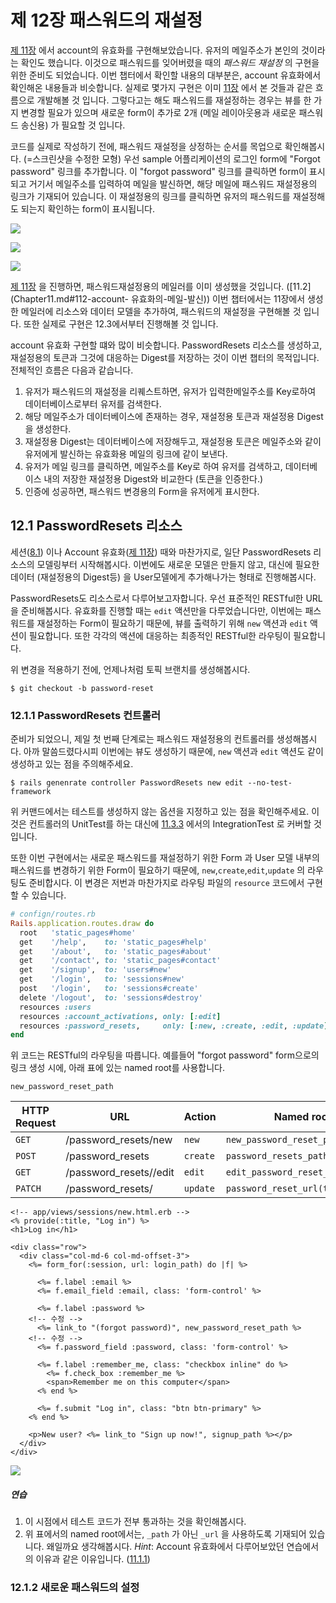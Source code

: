 # 제 12장 패스워드의 재설정

[제 11장](Chapter11.md) 에서 account의 유효화를 구현해보았습니다. 유저의 메일주소가 본인의 것이라는 확인도 했습니다. 이것으로 패스워드를 잊어버렸을 때의 *패스워드  재설정* 의 구현을 위한 준비도 되었습니다. 이번 챕터에서 확인할 내용의 대부분은, account 유효화에서 확인해온 내용들과 비슷합니다. 실제로 몇가지 구현은 이미 [11장](Chapter11.md) 에서 본 것들과 같은 흐름으로 개발해볼 것 입니다. 그렇다고는 해도 패스워드를 재설정하는 경우는 뷰를 한 가지 변경할 필요가 있으며 새로운 form이 추가로 2개 (메일 레이아웃용과 새로운 패스워드 송신용) 가 필요할 것 입니다.



코드를 실제로 작성하기 전에, 패스워드 재설정을 상정하는 순서를 목업으로 확인해봅시다. (=스크린샷을 수정한 모형) 우선 sample 어플리케이션의 로그인 form에 "Forgot password" 링크를 추가합니다. 이 "forgot password" 링크를 클릭하면 form이 표시되고 거기서 메일주소를 입력하여 메일을 발신하면, 해당 메일에 패스워드 재설정용의 링크가 기재되어 있습니다. 이 재설정용의 링크를 클릭하면 유저의 패스워드를 재설정해도 되는지 확인하는 form이 표시됩니다.

![](../image/Chapter12/login_forgot_password_mockup.png)

![](../image/Chapter12/forgot_password_form_mockup.png)

![](../image/Chapter12/reset_password_form_mockup.png)

[제 11장](Chapter11.md) 을 진행하면, 패스워드재설정용의 메일러를 이미 생성했을 것입니다. ([11.2](Chapter11.md#112-account- 유효화의-메일-발신)) 이번 챕터에서는 11장에서 생성한 메일러에 리소스와 데이터 모델을 추가하여, 패스워드의 재설정을 구현해볼 것 입니다. 또한 실제로 구현은 12.3에서부터 진행해볼 것 입니다.



account 유효화 구현할 떄와 많이 비슷합니다. PasswordResets 리소스를 생성하고, 재설정용의 토큰과 그것에 대응하는 Digest를 저장하는 것이 이번 챕터의 목적입니다. 전체적인 흐름은 다음과 같습니다.

1. 유저가 패스워드의 재설정을 리퀘스트하면, 유저가 입력한메일주소를 Key로하여 데이터베이스로부터 유저를 검색한다.
2. 해당 메일주소가 데이터베이스에 존재하는 경우, 재설정용 토큰과 재설정용 Digest을 생성한다.
3. 재설정용 Digest는 데이터베이스에 저장해두고, 재설정용 토큰은 메일주소와 같이 유저에게 발신하는 유효화용 메일의 링크에 같이 보낸다.
4. 유저가 메일 링크를 클릭하면, 메일주소를 Key로 하여 유저를 검색하고, 데이터베이스 내의 저장한 재설정용 Digest와 비교한다 (토큰을 인증한다.)
5. 인증에 성공하면, 패스워드 변경용의 Form을 유저에게 표시한다.



## 12.1 PasswordResets 리소스

세션([8.1](Chapter8.md#81-session)) 이나 Account 유효화([제 11장](Chapter11.md)) 때와 마찬가지로, 일단 PasswordResets 리소스의 모델링부터 시작해봅시다. 이번에도 새로운 모델은 만들지 않고, 대신에 필요한 데이터 (재설정용의 Digest등) 을 User모델에게 추가해나가는 형태로 진행해봅시다.



PasswordResets도 리소스로서 다루어보고자합니다. 우선 표준적인 RESTful한 URL을 준비해봅시다. 유효화를 진행할 때는 `edit` 액션만을 다루었습니다만, 이번에는 패스워드를 재설정하는 Form이 필요하기 때문에, 뷰를 출력하기 위해 `new` 액션과 `edit` 액션이 필요합니다. 또한 각각의 액션에 대응하는 최종적인 RESTful한 라우팅이 필요합니다.



위 변경을 적용하기 전에, 언제나처럼 토픽 브랜치를 생성해봅시다.

`$ git checkout -b password-reset`

### 12.1.1 PasswordResets 컨트롤러

준비가 되었으니, 제일 첫 번째 단계로는 패스워드 재설정용의 컨트롤러를 생성해봅시다. 아까 말씀드렸다시피 이번에는 뷰도 생성하기 때문에, `new` 액션과 `edit` 액션도 같이 생성하고 있는 점을 주의해주세요.

`$ rails genenrate controller PasswordResets new edit --no-test-framework`

위 커맨드에서는 테스트를 생성하지 않는 옵션을 지정하고 있는 점을 확인해주세요. 이것은 컨트롤러의 UnitTest를 하는 대신에 [11.3.3](Chapter11.md#1133-유효화와-테스트의-Refactoring) 에서의 IntegrationTest 로 커버할 것 입니다.



또한 이번 구현에서는 새로운 패스워드를 재설정하기 위한 Form 과 User 모델 내부의 패스워드를 변경하기 위한 Form이 필요하기 때문에, `new`,`create`,`edit`,`update` 의 라우팅도 준비합시다. 이 변경은 저번과 마찬가지로 라우팅 파일의 `resource` 코드에서 구현할 수 있습니다.

```ruby
# confign/routes.rb
Rails.application.routes.draw do
  root   'static_pages#home'
  get    '/help',    to: 'static_pages#help'
  get    '/about',   to: 'static_pages#about'
  get    '/contact', to: 'static_pages#contact'
  get    '/signup',  to: 'users#new'
  get    '/login',   to: 'sessions#new'
  post   '/login',   to: 'sessions#create'
  delete '/logout',  to: 'sessions#destroy'
  resources :users
  resources :account_activations, only: [:edit]
  resources :password_resets,     only: [:new, :create, :edit, :update]
end
```

위 코드는 RESTful의 라우팅을 따릅니다. 예를들어 "forgot password" form으로의 링크 생성 시에, 아래 표에 있는 named root를 사용합니다.

`new_password_reset_path`

| **HTTP Request** | **URL**                       | **Action** | **Named root**                   |
| ---------------- | ----------------------------- | ---------- | -------------------------------- |
| `GET`            | /password_resets/new          | `new`      | `new_password_reset_path`        |
| `POST`           | /password_resets              | `create`   | `password_resets_path`           |
| `GET`            | /password_resets/<token>/edit | `edit`     | `edit_password_reset_url(token)` |
| `PATCH`          | /password_resets/<token>      | `update`   | `password_reset_url(token)`      |

```erb
<!-- app/views/sessions/new.html.erb -->
<% provide(:title, "Log in") %>
<h1>Log in</h1>

<div class="row">
  <div class="col-md-6 col-md-offset-3">
    <%= form_for(:session, url: login_path) do |f| %>

      <%= f.label :email %>
      <%= f.email_field :email, class: 'form-control' %>

      <%= f.label :password %>
    <!-- 수정 -->
      <%= link_to "(forgot password)", new_password_reset_path %>
    <!-- 수정 -->    
      <%= f.password_field :password, class: 'form-control' %>

      <%= f.label :remember_me, class: "checkbox inline" do %>
        <%= f.check_box :remember_me %>
        <span>Remember me on this computer</span>
      <% end %>

      <%= f.submit "Log in", class: "btn btn-primary" %>
    <% end %>

    <p>New user? <%= link_to "Sign up now!", signup_path %></p>
  </div>
</div>
```

![](../image/Chapter12/forgot_password_link.png)

##### 연습

1. 이 시점에서 테스트 코드가 전부 통과하는 것을 확인해봅시다.
2. 위 표에서의 named root에서는, `_path` 가 아닌 `_url` 을 사용하도록 기재되어 있습니다. 왜일까요 생각해봅시다. *Hint*: Account 유효화에서 다루어보았던 연습에서의 이유과 같은 이유입니다. ([11.1.1](Chapter11.md#1111-accountactivations-controller))

### 12.1.2 새로운 패스워드의 설정







